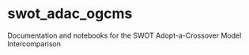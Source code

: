 # swot_adac_ogcms
Documentation and notebooks for the SWOT Adopt-a-Crossover Model Intercomparison 
